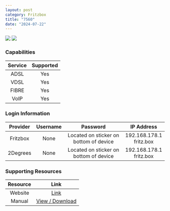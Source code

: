 ```yaml
---
layout: post
category: Fritzbox
title: "7560"
date: "2024-07-22"
---
```

<img src="https://asite.io/i/p/fritzbox-fb7560-l75769.jpg" class="modem_image">
<img src="https://www.nikktech.com/main/images/pics/reviews/avm/fritz_box_7560/avm_fritz_box_7560b.jpg" class="modem_image">

### Capabilities

| Service | Supported |
| :-: | :-: |
| ADSL | Yes |
| VDSL | Yes |
| FIBRE | Yes |
| VoIP | Yes |

### Login Information

| Provider | Username | Password | IP Address |
| :-: | :-: | :-: | :-: |
| Fritzbox | None | Located on sticker on bottom of device | 192.168.178.1<br>fritz.box |
| 2Degrees | None | Located on sticker on bottom of device | 192.168.178.1<br>fritz.box |

### Supporting Resources

| Resource | Link |
| :-: | :-: |
| Website | [Link](https://en.avm.de/service/fritzbox/knowledge-base/?product=FRITZ-Box-7560&cHash=617c62df4ea52e30e6d888de22bf093d) |
| Manual | [View / Download](https://assets.avm.de/files/docs/fritzbox/fritzbox-7560/fritzbox-7560_man_en_GB.pdf) |
